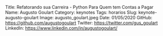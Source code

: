 Title: Refatorando sua Carreira - Python Para Quem tem Contas a Pagar
Name: Augusto Goulart
Category: keynotes
Tags: horarios
Slug: keynote-augusto-goulart
Image: augusto_goulart.jpeg
Date: 01/05/2020
GitHub: https://github.com/augustogoulart
Twitter: https://twitter.com/gus_goulart
LinkedIn: https://www.linkedin.com/in/augustogoulart/